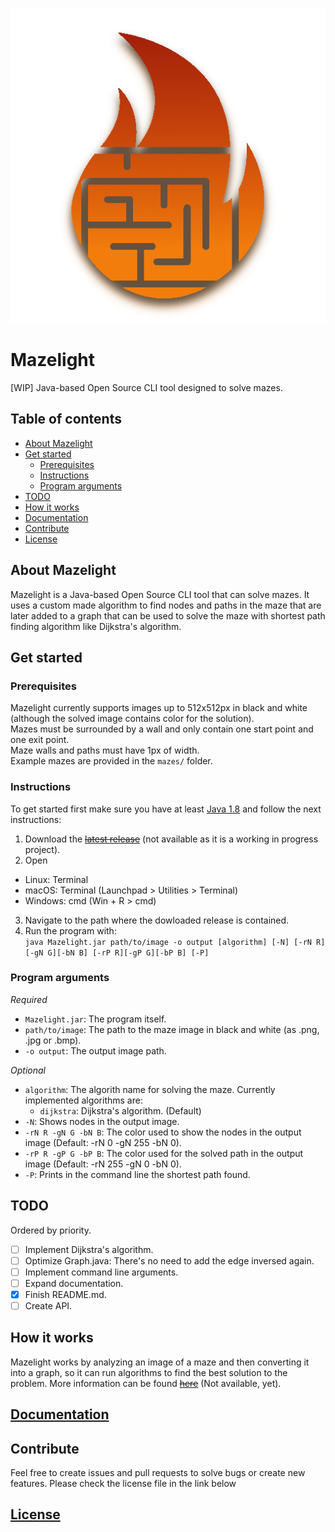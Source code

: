 
![Mazelight logo](https://github.com/SrGMC/mazelight/raw/master/logo.png)
# Mazelight
[WIP] Java-based Open Source CLI tool designed to solve mazes.

## Table of contents
- [About Mazelight](#about)
- [Get started](#getstarted)
  - [Prerequisites](#prerequisites)
  - [Instructions](#instructions)
  - [Program arguments](#programarguments) 
- [TODO](#todo)
- [How it works](#howitworks)
- [Documentation](https://github.com/SrGMC/mazelight/blob/master/DOCUMENTATION.md)
- [Contribute](#contribute)
- [License](https://github.com/SrGMC/mazelight/blob/master/LICENSE)

<a name="about"></a>
## About Mazelight
Mazelight is a Java-based Open Source CLI tool that can solve mazes. It uses a custom made algorithm to find nodes and paths in the maze that are later added to a graph that can be used to solve the maze with shortest path finding algorithm like Dijkstra's algorithm.

<a name="getstarted"></a>
## Get started
<a name="prerequisites"></a>
### Prerequisites
Mazelight currently supports images up to 512x512px in black and white (although the solved image contains color for the solution).  
Mazes must be surrounded by a wall and only contain one start point and one exit point.  
Maze walls and paths must have 1px of width.  
Example mazes are provided in the `mazes/` folder.

<a name="instructions"></a>
### Instructions
To get started first make sure you have at least [Java 1.8](https://java.com/download) and follow the next instructions:
1. Download the ~~[latest release](https://github.com/SrGMC/mazelight/releases)~~ (not available as it is a working in progress project).
2. Open
  - Linux: Terminal
  - macOS: Terminal (Launchpad > Utilities > Terminal)
  - Windows: cmd (Win + R > cmd)
3. Navigate to the path where the dowloaded release is contained.
4. Run the program with:  
   `java Mazelight.jar path/to/image -o output [algorithm] [-N] [-rN R][-gN G][-bN B] [-rP R][-gP G][-bP B] [-P]`

<a name="programarguments"></a>
### Program arguments
*Required*
- `Mazelight.jar`: The program itself.
- `path/to/image`: The path to the maze image in black and white (as .png, .jpg or .bmp).
- `-o output`: The output image path.

*Optional*
- `algorithm`: The algorith name for solving the maze. Currently implemented algorithms are:
  - `dijkstra`: Dijkstra's algorithm. (Default)
- `-N`: Shows nodes in the output image.
- `-rN R -gN G -bN B`: The color used to show the nodes in the output image (Default: -rN 0 -gN 255 -bN 0).
- `-rP R -gP G -bP B`: The color used for the solved path in the output image (Default: -rN 255 -gN 0 -bN 0).
- `-P`: Prints in the command line the shortest path found.

<a name="todo"></a>
## TODO
Ordered by priority.

 - [ ] Implement Dijkstra's algorithm.
 - [ ] Optimize Graph.java:
    There's no need to add the edge inversed again.  
 - [ ] Implement command line arguments.
 - [ ] Expand documentation.
 - [x] Finish README.md.
 - [ ] Create API.

<a name="howitworks"></a>
## How it works
Mazelight works by analyzing an image of a maze and then converting it into a graph, so it can run algorithms to find the best solution to the problem.
More information can be found ~~[here](https://github.com/SrGMC/mazelight/blob/master/HOWITWORKS.md)~~ (Not available, yet).

## [Documentation](https://github.com/SrGMC/mazelight/blob/master/DOCUMENTATION.md)

<a name="contribute"></a>
## Contribute
Feel free to create issues and pull requests to solve bugs or create new features. Please check the license file in the link below  

## [License](https://github.com/SrGMC/mazelight/blob/master/LICENSE)
